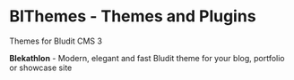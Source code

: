 # BlThemes - Themes and Plugins 
Themes for Bludit CMS 3

**Blekathlon** - Modern, elegant and fast Bludit theme for your blog, portfolio or showcase site

